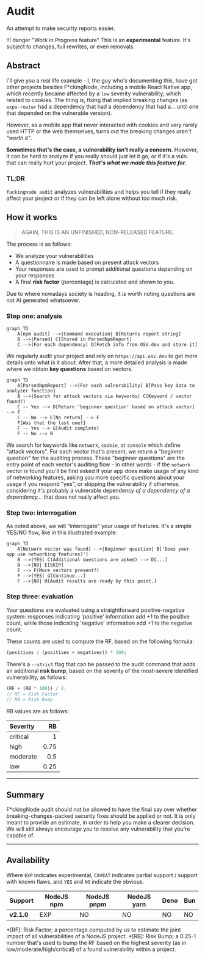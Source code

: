 # Audit

An attempt to make security reports easier.

!!! danger "Work in Progress feature"
    This is an **experimental** feature. It's subject to changes, full rewrites, or even removals.

## Abstract

I'll give you a real life example - I, the guy who's documenting this, have got other projects besides F\*ckingNode, including a mobile React Native app, which recently became affected by a `low` severity vulnerability, which related to cookies. The thing is, fixing that implied breaking changes (as `expo-router` had a dependency that had a dependency that had a... until one that depended on the vulnerable version).

However, as a mobile app that never interacted with cookies and very rarely used HTTP or the web themselves, turns out the breaking changes _aren't "worth it"_.

**Sometimes that's the case, a vulnerability isn't really a concern.** However, it can be hard to analyze if you really should just let it go, or if it's a vuln. that can really hurt your project. _**That's what we made this feature for.**_

### TL;DR

`fuckingnode audit` analyzes vulnerabilities and helps you tell if they really affect your project or if they can be left alone without too much risk.

## How it works

> AGAIN, THIS IS AN UNFINISHED, NON-RELEASED FEATURE.

The process is as follows:

- We analyze your vulnerabilities
- A questionnaire is made based on present attack vectors
- Your responses are used to prompt additional questions depending on your responses
- A final **risk factor** (percentage) is calculated and shown to you.

Due to where nowadays society is heading, it _is_ worth noting questions are not AI generated whatsoever.

### Step one: analysis

```mermaid
graph TD
    A[npm audit] -->|Command execution| B[Returns report string]
    B -->|Parsed| C[Stored in ParsedNpmReport]
    C -->|For each dependency| D[Fetch info from OSV.dev and store it]
```

We regularly audit your project and rely on `https://api.osv.dev` to get more details onto what is it about. After that, a more detailed analysis is made where we obtain **key questions** based on vectors.

```mermaid
graph TD
    A[ParsedNpmReport] -->|For each vulnerability| B[Pass key data to analyzer function]
    B -->|Search for attack vectors via keywords| C(Keyword / vector found?)
    C -- Yes --> D[Return 'beginner question' based on attack vector] --> F
    C -- No --> E[No return] --> F
    F[Was that the last one?]
    F -- Yes --> G[Audit complete]
    F -- No --> B
```

We search for keywords like `network`, `cookie`, or `console` which define "attack vectors". For each vector that's present, we return a "beginner question" for the auditing process. These "beginner questions" are the entry point of each vector's auditing flow - in other words - if the `network` vector _is_ found you'll be first asked if your app does make usage of any kind of networking features, asking you more specific questions about your usage if you respond "yes", or skipping the vulnerability if otherwise, considering it's probably a vulnerable dependency _of a dependency of a dependency..._ that does not really affect you.

### Step two: interrogation

As noted above, we will "interrogate" your usage of features. It's a simple YES/NO flow, like in this illustrated example:

```mermaid
graph TD
    A(Network vector was found) -->|Beginner question| B['Does your app use networking features?']
    B -->|YES| C(Additional questions are asked) --> D[...]
    B -->|NO| E[SKIP]
    E --> F(More vectors present?)
    F -->|YES| G[Continue...]
    F -->|NO| H[Audit results are ready by this point.]
```

### Step three: evaluation

Your questions are evaluated using a straightforward positive-negative system: responses indicating 'positive' information add +1 to the positive count, while those indicating 'negative' information add +1 to the negative count.

These counts are used to compute the RF, based on the following formula:

```typescript
(positives / (positives + negatives)) * 100;
```

There's a `--strict` flag that can be passed to the audit command that adds an additional **risk bump**, based on the severity of the most-severe identified vulnerability, as follows:

```typescript
(RF + (RB * 100)) / 2;
// RF = Risk Factor
// RB = Risk Bump
```

RB values are as follows:

| Severity |   RB |
| :------- | ---: |
| critical |    1 |
| high     | 0.75 |
| moderate |  0.5 |
| low      | 0.25 |

---

## Summary

F\*ckingNode audit should not be allowed to have the final say over whether breaking-changes-packed security fixes should be applied or not. It is only meant to provide an estimate, in order to help you make a clearer decision. We will still always encourage you to resolve any vulnerability that you're capable of.

---

## Availability

Where `EXP` indicates experimental, `CAVEAT` indicates partial support / support with known flaws, and `YES` and `NO` indicate the obvious.

| Support    | NodeJS npm | NodeJS pnpm | NodeJS yarn | Deno | Bun |
| :--------- | ---------- | ----------- | ----------- | ---- | --- |
| **v2.1.0** | EXP        | NO          | NO          | NO   | NO  |

*[RF]: Risk Factor; a percentage computed by us to estimate the joint impact of all vulnerabilities of a NodeJS project.
*[RB]: Risk Bump; a 0.25-1 number that's used to bump the RF based on the highest severity (as in low/moderate/high/critical) of a found vulnerability within a project.

